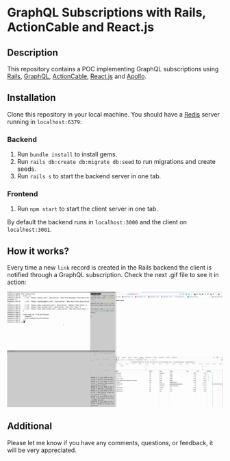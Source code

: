 # GraphQL Subscriptions with Rails, ActionCable and React.js

## Description

This repository contains a POC implementing GraphQL subscriptions using [Rails](https://rubyonrails.org/), [GraphQL](https://graphql.org/), [ActionCable](https://guides.rubyonrails.org/action_cable_overview.html), [React.js](https://reactjs.org/) and [Apollo](https://www.apollographql.com/).

## Installation

Clone this repository in your local machine. You should have a [Redis](https://redis.io/) server running in `localhost:6379`:

### Backend

1. Run `bundle install` to install gems.
2. Run `rails db:create db:migrate db:seed` to run migrations and create seeds.
3. Run `rails s` to start the backend server in one tab.

### Frontend

1. Run `npm start` to start the client server in one tab.

By default the backend runs in `localhost:3000` and the client on `localhost:3001`.

## How it works?

Every time a new `link` record is created in the Rails backend the client is notified through a GraphQL subscription. Check the next .gif file to see it in action:

![](graphql-subscriptions-poc.gif)

## Additional

Please let me know if you have any comments, questions, or feedback, it will be very appreciated.
